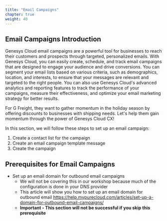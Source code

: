 ```yaml
---
title: "Email Campaigns"
chapter: true
weight: 40
---
```


## Email Campaigns Introduction
Genesys Cloud email campaigns are a powerful tool for businesses to reach their customers and prospects through targeted, personalized emails. With Genesys Cloud, you can easily create, schedule, and track email campaigns that are designed to engage your audience and drive conversions. You can segment your email lists based on various criteria, such as demographics, location, and interests, to ensure that your messages are relevant and targeted to the right people. You can also use Genesys Cloud's advanced analytics and reporting features to track the performance of your campaigns, measure their effectiveness, and optimize your email marketing strategy for better results. 

For G Freight, they want to gather momentum in the holiday season by offering discounts to businesses with shipping needs. Let's help them gain momentum through the power of Genesys Cloud CX!

In this section, we will follow these steps to set up an email campaign:
1. Create a contact list for the campaign
2. Create an email campaign template message
3. Create the campaign

## Prerequisites for Email Campaigns
- Set up an email domain for outbound email campaigns
    - We will not be covering this in our workshop because much of the configuration is done in your DNS provider
    - This article will show you how to set up an email domain for outbound email https://help.mypurecloud.com/articles/set-up-a-domain-for-outbound-email-campaigns/
    - **Important - This section will not be successful if you skip this prerequisite**